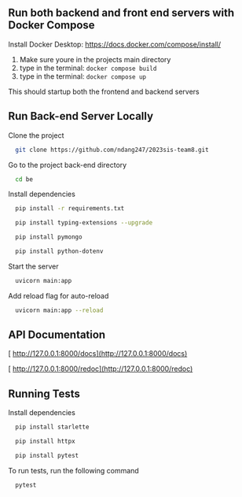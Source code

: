 ## Run both backend and front end servers with Docker Compose 
Install Docker Desktop:
https://docs.docker.com/compose/install/

1. Make sure youre in the projects main directory
2. type in the terminal: ```docker compose build```
3. type in the terminal: ```docker compose up```

This should startup both the frontend and backend servers

## Run Back-end Server Locally

Clone the project

```bash
  git clone https://github.com/ndang247/2023sis-team8.git
```

Go to the project back-end directory

```bash
  cd be
```

Install dependencies

```bash
  pip install -r requirements.txt
```

```bash
  pip install typing-extensions --upgrade
```

```bash
  pip install pymongo
```

```bash
  pip install python-dotenv
```

Start the server

```bash
  uvicorn main:app
```

Add reload flag for auto-reload

```bash
  uvicorn main:app --reload
```

## API Documentation

[ http://127.0.0.1:8000/docs](http://127.0.0.1:8000/docs)

[ http://127.0.0.1:8000/redoc](http://127.0.0.1:8000/redoc)

## Running Tests

Install dependencies

```bash
  pip install starlette
```

```bash
  pip install httpx
```

```bash
  pip install pytest
```

To run tests, run the following command

```bash
  pytest
```
